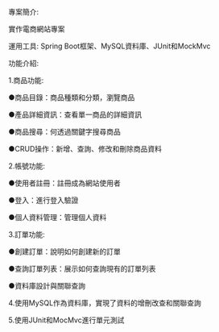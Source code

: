 專案簡介:

實作電商網站專案

運用工具:
Spring Boot框架、MySQL資料庫、JUnit和MockMvc

功能介紹:

1.商品功能:

●商品目錄：商品種類和分類，瀏覽商品

●產品詳細資訊：查看單一商品的詳細資訊

●商品搜尋：何透過關鍵字搜尋商品

●CRUD操作：新增、查詢、修改和刪除商品資料


2.帳號功能:

●使用者註冊：註冊成為網站使用者

●登入：進行登入驗證

●個人資料管理：管理個人資料


3.訂單功能:

●創建訂單：說明如何創建新的訂單

●查詢訂單列表：展示如何查詢現有的訂單列表

●資料庫設計與關聯查詢


4.使用MySQL作為資料庫，實現了資料的增刪改查和關聯查詢

5.使用JUnit和MocMvc進行單元測試
